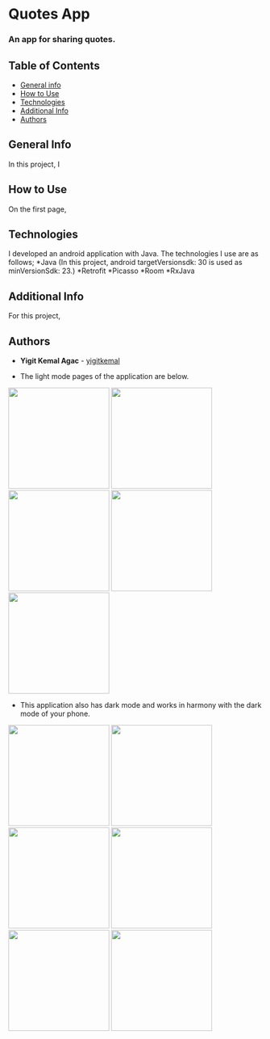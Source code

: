 
# Quotes App
### An app for sharing quotes.

## Table of Contents
* [General info](#general-info)
* [How to Use](#how-to-use)
* [Technologies](#technologies)
* [Additional Info](#additional_info)
* [Authors](#Authors)

## General Info
In this project, I

## How to Use
On the first page, 

## Technologies
I developed an android application with Java. The technologies I use are as follows;
*Java (In this project, android targetVersionsdk: 30 is used as minVersionSdk: 23.) 
*Retrofit
*Picasso
*Room
*RxJava

## Additional Info
For this project, 

## Authors
* **Yigit Kemal Agac** - [yigitkemal](https://github.com/yigitkemal)


* The light mode pages of the application are below.

<img src="https://thetreemedia.com/wp-content/uploads/2021/11/Screenshot_20211111-143618_Edebi-Szler.jpg" width="200"/> <img src="https://thetreemedia.com/wp-content/uploads/2021/11/Screenshot_20211111-143611_Edebi-Szler.jpg" width="200"/> <img src="https://thetreemedia.com/wp-content/uploads/2021/11/Screenshot_20211111-143731_Edebi-Szler.jpg" width="200"/> <img src="https://thetreemedia.com/wp-content/uploads/2021/11/Screenshot_20211111-143623_Edebi-Szler.jpg" width="200"/> <img src="https://thetreemedia.com/wp-content/uploads/2021/11/Screenshot_20211111-143634_Edebi-Szler-1.jpg" width="200"/>


* This application also has dark mode and works in harmony with the dark mode of your phone.

<img src="https://thetreemedia.com/wp-content/uploads/2021/11/Screenshot_20211111-143255_Edebi-Szler.jpg" width="200"/> <img src="https://thetreemedia.com/wp-content/uploads/2021/11/Screenshot_20211111-143303_Edebi-Szler.jpg" width="200"/> <img src="https://thetreemedia.com/wp-content/uploads/2021/11/Screenshot_20211111-143315_Edebi-Szler.jpg" width="200"/> <img src="https://thetreemedia.com/wp-content/uploads/2021/11/Screenshot_20211111-143357_Edebi-Szler.jpg" width="200"/> 
<img src="https://thetreemedia.com/wp-content/uploads/2021/11/Screenshot_20211111-143412_Edebi-Szler.jpg" width="200"/> 
<img src="https://thetreemedia.com/wp-content/uploads/2021/11/Screenshot_20211111-143323_Edebi-Szler.jpg" width="200"/>




